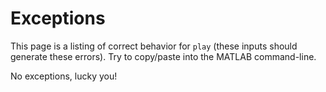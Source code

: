 
# Exceptions

This page is a listing of correct behavior for `play` (these inputs should generate these errors). Try to copy/paste into the MATLAB command-line.


No exceptions, lucky you!


